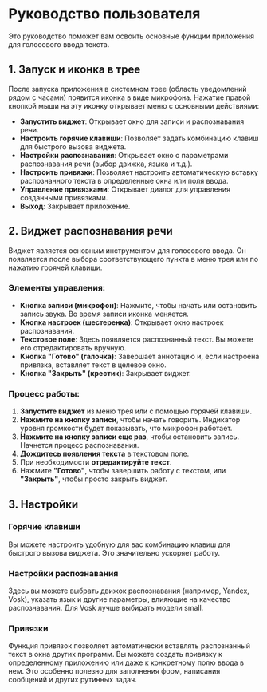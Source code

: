 # Руководство пользователя

Это руководство поможет вам освоить основные функции приложения для голосового ввода текста.

## 1. Запуск и иконка в трее

После запуска приложения в системном трее (область уведомлений рядом с часами) появится иконка в виде микрофона. Нажатие правой кнопкой мыши на эту иконку открывает меню с основными действиями:

- **Запустить виджет**: Открывает окно для записи и распознавания речи.
- **Настроить горячие клавиши**: Позволяет задать комбинацию клавиш для быстрого вызова виджета.
- **Настройки распознавания**: Открывает окно с параметрами распознавания речи (выбор движка, языка и т.д.).
- **Настроить привязки**: Позволяет настроить автоматическую вставку распознанного текста в определенные окна или поля ввода.
- **Управление привязками**: Открывает диалог для управления созданными привязками.
- **Выход**: Закрывает приложение.

## 2. Виджет распознавания речи

Виджет является основным инструментом для голосового ввода. Он появляется после выбора соответствующего пункта в меню трея или по нажатию горячей клавиши.

### Элементы управления:

- **Кнопка записи (микрофон)**: Нажмите, чтобы начать или остановить запись звука. Во время записи иконка меняется.
- **Кнопка настроек (шестеренка)**: Открывает окно настроек распознавания.
- **Текстовое поле**: Здесь появляется распознанный текст. Вы можете его отредактировать вручную.
- **Кнопка "Готово" (галочка)**: Завершает аннотацию и, если настроена привязка, вставляет текст в целевое окно.
- **Кнопка "Закрыть" (крестик)**: Закрывает виджет.

### Процесс работы:

1.  **Запустите виджет** из меню трея или с помощью горячей клавиши.
2.  **Нажмите на кнопку записи**, чтобы начать говорить. Индикатор уровня громкости будет показывать, что микрофон работает.
3.  **Нажмите на кнопку записи еще раз**, чтобы остановить запись. Начнется процесс распознавания.
4.  **Дождитесь появления текста** в текстовом поле.
5.  При необходимости **отредактируйте текст**.
6.  Нажмите **"Готово"**, чтобы завершить работу с текстом, или **"Закрыть"**, чтобы просто закрыть виджет.

## 3. Настройки

### Горячие клавиши

Вы можете настроить удобную для вас комбинацию клавиш для быстрого вызова виджета. Это значительно ускоряет работу.

### Настройки распознавания

Здесь вы можете выбрать движок распознавания (например, Yandex, Vosk), указать язык и другие параметры, влияющие на качество распознавания. Для Vosk лучше выбирать модели small.

### Привязки

Функция привязок позволяет автоматически вставлять распознанный текст в окна других программ. Вы можете создать привязку к определенному приложению или даже к конкретному полю ввода в нем. Это особенно полезно для заполнения форм, написания сообщений и других рутинных задач.